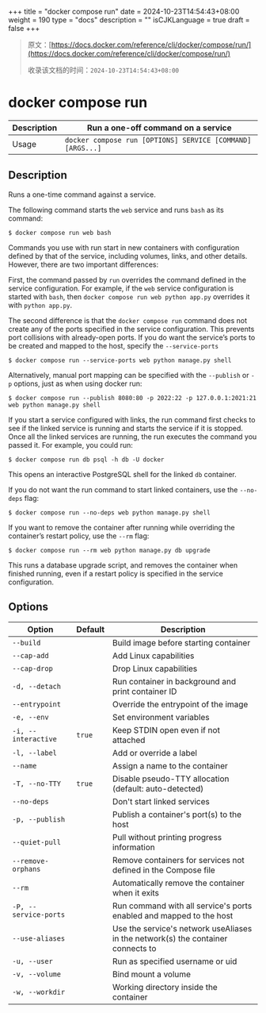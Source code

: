 +++
title = "docker compose run"
date = 2024-10-23T14:54:43+08:00
weight = 190
type = "docs"
description = ""
isCJKLanguage = true
draft = false
+++

> 原文：[https://docs.docker.com/reference/cli/docker/compose/run/](https://docs.docker.com/reference/cli/docker/compose/run/)
>
> 收录该文档的时间：`2024-10-23T14:54:43+08:00`

# docker compose run

| Description | Run a one-off command on a service                         |
| :---------- | ---------------------------------------------------------- |
| Usage       | `docker compose run [OPTIONS] SERVICE [COMMAND] [ARGS...]` |

## Description

Runs a one-time command against a service.

The following command starts the `web` service and runs `bash` as its command:



```console
$ docker compose run web bash
```

Commands you use with run start in new containers with configuration defined by that of the service, including volumes, links, and other details. However, there are two important differences:

First, the command passed by `run` overrides the command defined in the service configuration. For example, if the `web` service configuration is started with `bash`, then `docker compose run web python app.py` overrides it with `python app.py`.

The second difference is that the `docker compose run` command does not create any of the ports specified in the service configuration. This prevents port collisions with already-open ports. If you do want the service’s ports to be created and mapped to the host, specify the `--service-ports`



```console
$ docker compose run --service-ports web python manage.py shell
```

Alternatively, manual port mapping can be specified with the `--publish` or `-p` options, just as when using docker run:



```console
$ docker compose run --publish 8080:80 -p 2022:22 -p 127.0.0.1:2021:21 web python manage.py shell
```

If you start a service configured with links, the run command first checks to see if the linked service is running and starts the service if it is stopped. Once all the linked services are running, the run executes the command you passed it. For example, you could run:



```console
$ docker compose run db psql -h db -U docker
```

This opens an interactive PostgreSQL shell for the linked `db` container.

If you do not want the run command to start linked containers, use the `--no-deps` flag:



```console
$ docker compose run --no-deps web python manage.py shell
```

If you want to remove the container after running while overriding the container’s restart policy, use the `--rm` flag:



```console
$ docker compose run --rm web python manage.py db upgrade
```

This runs a database upgrade script, and removes the container when finished running, even if a restart policy is specified in the service configuration.

## Options

| Option                | Default | Description                                                  |
| --------------------- | ------- | ------------------------------------------------------------ |
| `--build`             |         | Build image before starting container                        |
| `--cap-add`           |         | Add Linux capabilities                                       |
| `--cap-drop`          |         | Drop Linux capabilities                                      |
| `-d, --detach`        |         | Run container in background and print container ID           |
| `--entrypoint`        |         | Override the entrypoint of the image                         |
| `-e, --env`           |         | Set environment variables                                    |
| `-i, --interactive`   | `true`  | Keep STDIN open even if not attached                         |
| `-l, --label`         |         | Add or override a label                                      |
| `--name`              |         | Assign a name to the container                               |
| `-T, --no-TTY`        | `true`  | Disable pseudo-TTY allocation (default: auto-detected)       |
| `--no-deps`           |         | Don't start linked services                                  |
| `-p, --publish`       |         | Publish a container's port(s) to the host                    |
| `--quiet-pull`        |         | Pull without printing progress information                   |
| `--remove-orphans`    |         | Remove containers for services not defined in the Compose file |
| `--rm`                |         | Automatically remove the container when it exits             |
| `-P, --service-ports` |         | Run command with all service's ports enabled and mapped to the host |
| `--use-aliases`       |         | Use the service's network useAliases in the network(s) the container connects to |
| `-u, --user`          |         | Run as specified username or uid                             |
| `-v, --volume`        |         | Bind mount a volume                                          |
| `-w, --workdir`       |         | Working directory inside the container                       |
